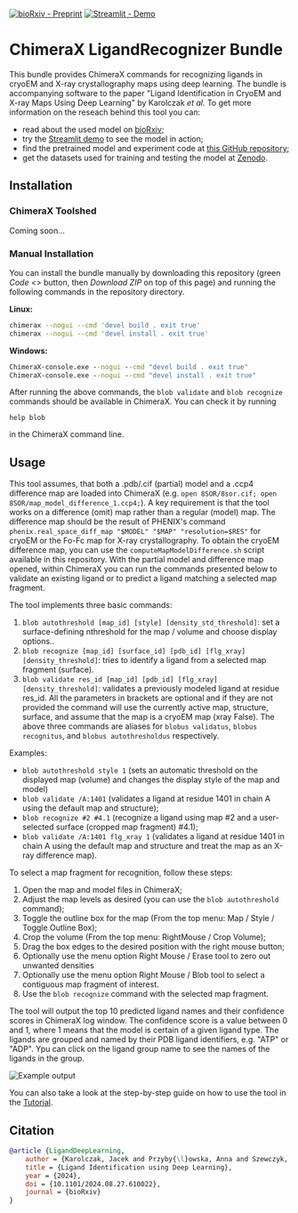 [![bioRxiv - Preprint](https://img.shields.io/badge/bioRxiv-Preprint-red)](https://www.biorxiv.org/content/10.1101/2024.08.27.610022)
[![Streamlit - Demo](https://img.shields.io/badge/Streamlit-Demo-green)](https://ligands.cs.put.poznan.pl)

# ChimeraX LigandRecognizer Bundle

This bundle provides ChimeraX commands for recognizing ligands in cryoEM and X-ray crystallography maps using deep learning. The bundle is accompanying software to the paper "Ligand Identification in CryoEM and X-ray Maps Using Deep Learning" by Karolczak *et al.* To get more information on the reseach behind this tool you can:
- read about the used model on [bioRxiv](https://www.biorxiv.org/content/10.1101/2024.08.27.610022);
- try the [Streamlit demo](https://ligands.cs.put.poznan.pl) to see the model in action;
- find the pretrained model and experiment code at [this GitHub repository](https://github.com/jkarolczak/ligand-classification); 
- get the datasets used for training and testing the model at [Zenodo](https://zenodo.org/records/10908325). 

## Installation

### ChimeraX Toolshed

Coming soon...
<!-- 
To install the ligand recognition tool, run ChimeraX and click *Tools* -> *More Tools...* menu item. In the popup, search for "LigandRecognizer" and click the *Install* button. The tool's commands should now be available in ChimeraX. If this procedure fails, please refer to the manual installation instructions below.
-->

### Manual Installation

You can install the bundle manually by downloading this repository (green *Code <>* button, then *Download ZIP* on top of this page) and running the following commands in the repository directory.

**Linux:**
```bash
chimerax --nogui --cmd 'devel build . exit true'
chimerax --nogui --cmd 'devel install . exit true'
```

**Windows:**
```cmd
ChimeraX-console.exe --nogui --cmd "devel build . exit true" 
ChimeraX-console.exe --nogui --cmd "devel install . exit true" 
```

After running the above commands, the `blob validate` and `blob recognize` commands should be available in ChimeraX. You can check it by running 

```shell
help blob
```
in the ChimeraX command line.

## Usage
This tool assumes, that both a .pdb/.cif (partial) model and a .ccp4 difference map are loaded into ChimeraX (e.g. `open 8SOR/8sor.cif; open 8SOR/map_model_difference_1.ccp4;`).  A key requirement is that the tool works on a difference (omit) map rather than a regular (model) map. The difference map should be the result of PHENIX's command `phenix.real_space_diff_map "$MODEL" "$MAP" "resolution=$RES"` for cryoEM or the Fo-Fc map for X-ray crystallography. To obtain the cryoEM difference map, you can use the `computeMapModelDifference.sh` script available in this repository. With the partial model and difference map opened, within ChimeraX you can run the commands presented below to validate an existing ligand or to predict a ligand matching a selected map fragment.

The tool implements three basic commands:
1. `blob autothreshold [map_id] [style] [density_std_threshold]`: set a surface-defining nthreshold for the map / volume and choose display options..
2. `blob recognize [map_id] [surface_id] [pdb_id] [flg_xray] [density_threshold]`: tries to identify a ligand from a selected map fragment (surface).
3. `blob validate res_id [map_id] [pdb_id] [flg_xray] [density_threshold]`: validates a previously modeled ligand at residue res_id.
All the parameters in brackets are optional and if they are not provided the command will use the currently active map, structure, surface, and assume that the map is a cryoEM map (xray False). The above three commands are aliases for `blobus validatus`, `blobus recognitus`, and `blobus autothresholdus` respectively.
    
Examples:
- `blob autothreshold style 1` (sets an automatic threshold on the displayed map (volume) and changes the display style of the map and model)
- `blob validate /A:1401` (validates a ligand at residue 1401 in chain A using the default map and structure);
- `blob recognize #2 #4.1` (recognize a ligand using map #2 and a user-selected surface (cropped map fragment) #4.1);
- `blob validate /A:1401 flg_xray 1` (validates a ligand at residue 1401 in chain A using the default map and structure and treat the map as an X-ray difference map).

To select a map fragment for recognition, follow these steps:
1. Open the map and model files in ChimeraX;
2. Adjust the map levels as desired (you can use the `blob autothreshold` command);
3. Toggle the outline box for the map (From the top menu: Map / Style / Toggle Outline Box);
4. Crop the volume (From the top menu: RightMouse / Crop Volume);</li>
5. Drag the box edges to the desired position with the right mouse button;</li>
6. Optionally use the menu option Right Mouse / Erase tool to zero out unwanted densities</li>
7. Optionally use the menu option  Right Mouse / Blob tool to select a contiguous map fragment of interest.</li>
8. Use the `blob recognize` command with the selected map fragment.

The tool will output the top 10 predicted ligand names and their confidence scores in ChimeraX log window. The confidence score is a value between 0 and 1, where 1 means that the model is certain of a given ligand type. The ligands are grouped and named by their PDB ligand identifiers, e.g. "ATP" or "ADP". Ypu can click on the ligand group name to see the names of the ligands in the group.

![Example output](src/docs/user/commands/img/screenshot.jpg)

You can also take a look at the step-by-step guide on how to use the tool in the [Tutorial](tutorial.pdf).

## Citation
```bibtex
@article {LigandDeepLearning,
	author = {Karolczak, Jacek and Przyby{\l}owska, Anna and Szewczyk, Konrad and Taisner, Witold and Heumann, John M. and Stowell, Michael H.B. and Nowicki, Micha{\l} and Brzezinski, Dariusz},
	title = {Ligand Identification using Deep Learning},
	year = {2024},
	doi = {10.1101/2024.08.27.610022},
	journal = {bioRxiv}
}
```
